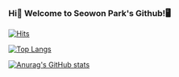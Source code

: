### Hi👋 Welcome to Seowon Park's Github!🖥

[![Hits](https://hits.seeyoufarm.com/api/count/incr/badge.svg?url=https%3A%2F%2Fgithub.com%2FSeowonPark001&count_bg=%23F1E6B2&title_bg=%23C1A7E2&icon=opsgenie.svg&icon_color=%23F1E6B2&title=hits&edge_flat=false)](https://hits.seeyoufarm.com)

[![Top Langs](https://github-readme-stats.vercel.app/api/top-langs/?username=SeowonPark001&layout=compact&bg_color=0,c1a7e2,f1e6b2&title_color=ffffff&text_color=ffffff)](https://github.com/anuraghazra/github-readme-stats)

[![Anurag's GitHub stats](https://github-readme-stats.vercel.app/api?username=SeowonPark001&show_icons=true&icon_color=ffffff&count_private=true&bg_color=0,c1a7e2,f1e6b2&title_color=ffffff&text_color=ffffff)](https://github.com/anuraghazra/github-readme-stats)

<!--
**SeowonPark001/SeowonPark001** is a ✨ _special_ ✨ repository because its `README.md` (this file) appears on your GitHub profile.

Here are some ideas to get you started:

- 🔭 I’m currently working on ...
- 🌱 I’m currently learning ...
- 👯 I’m looking to collaborate on ...
- 🤔 I’m looking for help with ...
- 💬 Ask me about ...
- 📫 How to reach me: ...
- 😄 Pronouns: ...
- ⚡ Fun fact: ...
-->
